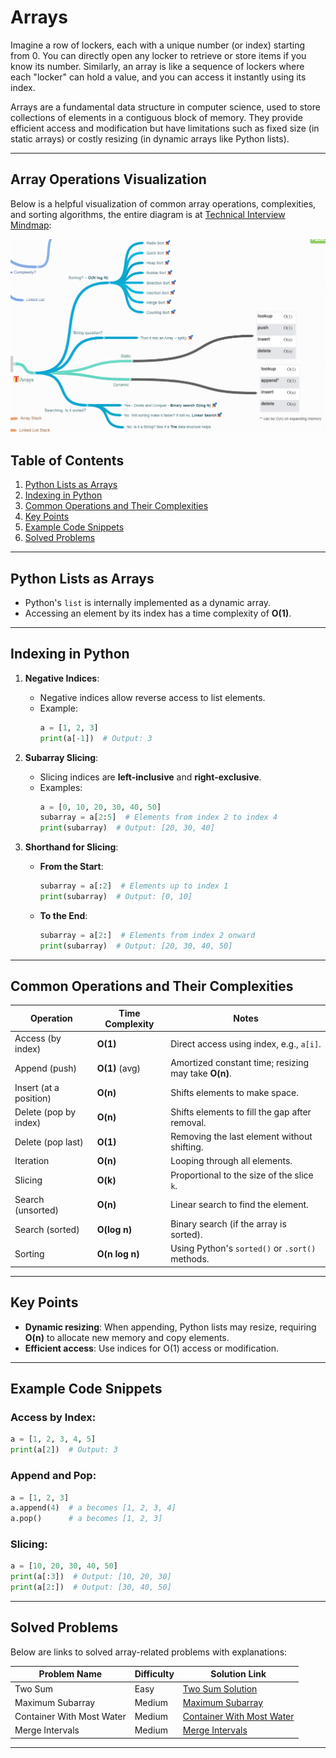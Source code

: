 # Arrays

Imagine a row of lockers, each with a unique number (or index) starting from 0. You can directly open any locker to retrieve or store items if you know its number. Similarly, an array is like a sequence of lockers where each "locker" can hold a value, and you can access it instantly using its index.

Arrays are a fundamental data structure in computer science, used to store collections of elements in a contiguous block of memory. They provide efficient access and modification but have limitations such as fixed size (in static arrays) or costly resizing (in dynamic arrays like Python lists).

---

## Array Operations Visualization

Below is a helpful visualization of common array operations, complexities, and sorting algorithms, the entire diagram is at [Technical Interview Mindmap](https://coggle.it/diagram/W5E5tqYlrXvFJPsq/t/master-the-interview-click-here-for-course-link):

<img src="images/Array_1.png" alt="Array Operations Visualization" width="600">

## **Table of Contents**

1. [Python Lists as Arrays](#python-lists-as-arrays)  
2. [Indexing in Python](#indexing-in-python)  
3. [Common Operations and Their Complexities](#common-operations-and-their-complexities)  
4. [Key Points](#key-points)  
5. [Example Code Snippets](#example-code-snippets)  
6. [Solved Problems](#solved-problems)

---

## **Python Lists as Arrays**
- Python's `list` is internally implemented as a dynamic array.
- Accessing an element by its index has a time complexity of **O(1)**.

---

## **Indexing in Python**
1. **Negative Indices**:
   - Negative indices allow reverse access to list elements.
   - Example:
     ```python
     a = [1, 2, 3]
     print(a[-1])  # Output: 3
     ```

2. **Subarray Slicing**:
   - Slicing indices are **left-inclusive** and **right-exclusive**.
   - Examples:
     ```python
     a = [0, 10, 20, 30, 40, 50]
     subarray = a[2:5]  # Elements from index 2 to index 4
     print(subarray)  # Output: [20, 30, 40]
     ```

3. **Shorthand for Slicing**:
   - **From the Start**:
     ```python
     subarray = a[:2]  # Elements up to index 1
     print(subarray)  # Output: [0, 10]
     ```
   - **To the End**:
     ```python
     subarray = a[2:]  # Elements from index 2 onward
     print(subarray)  # Output: [20, 30, 40, 50]
     ```

---

## **Common Operations and Their Complexities**

| Operation              | Time Complexity | Notes                                              |
|------------------------|-----------------|----------------------------------------------------|
| Access (by index)      | **O(1)**        | Direct access using index, e.g., `a[i]`.          |
| Append (push)          | **O(1)** (avg)  | Amortized constant time; resizing may take **O(n)**. |
| Insert (at a position) | **O(n)**        | Shifts elements to make space.                    |
| Delete (pop by index)  | **O(n)**        | Shifts elements to fill the gap after removal.    |
| Delete (pop last)      | **O(1)**        | Removing the last element without shifting.       |
| Iteration              | **O(n)**        | Looping through all elements.                     |
| Slicing                | **O(k)**        | Proportional to the size of the slice `k`.        |
| Search (unsorted)      | **O(n)**        | Linear search to find the element.                |
| Search (sorted)        | **O(log n)**    | Binary search (if the array is sorted).           |
| Sorting                | **O(n log n)**  | Using Python's `sorted()` or `.sort()` methods.   |

---

## **Key Points**
- **Dynamic resizing**: When appending, Python lists may resize, requiring **O(n)** to allocate new memory and copy elements.
- **Efficient access**: Use indices for O(1) access or modification.

---

## **Example Code Snippets**

### Access by Index:
```python
a = [1, 2, 3, 4, 5]
print(a[2])  # Output: 3
```

### Append and Pop:
```python
a = [1, 2, 3]
a.append(4)  # a becomes [1, 2, 3, 4]
a.pop()      # a becomes [1, 2, 3]
```

### Slicing:
```python
a = [10, 20, 30, 40, 50]
print(a[:3])  # Output: [10, 20, 30]
print(a[2:])  # Output: [30, 40, 50]
```

---

## **Solved Problems**

Below are links to solved array-related problems with explanations:

| Problem Name              | Difficulty | Solution Link                                   |
|---------------------------|------------|-----------------------------------------------|
| Two Sum                   | Easy       | [Two Sum Solution](problems/two_sum.py)       |
| Maximum Subarray          | Medium     | [Maximum Subarray](problems/max_subarray.py)  |
| Container With Most Water | Medium     | [Container With Most Water](problems/container_with_most_water.py) |
| Merge Intervals           | Medium     | [Merge Intervals](problems/merge_intervals.py) |

---
